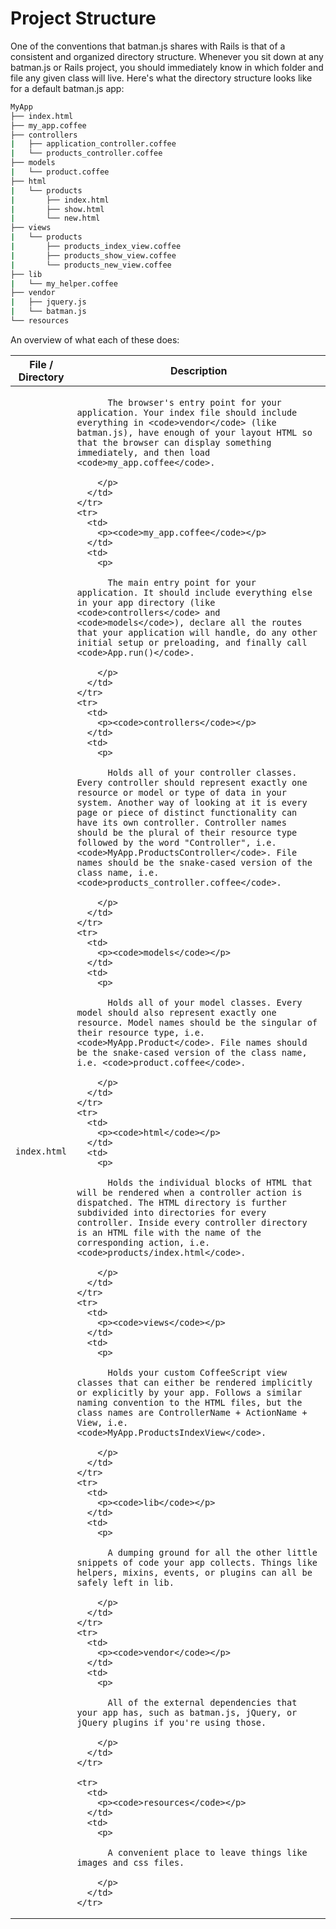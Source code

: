 # Project Structure

One of the conventions that batman.js shares with Rails is that of a consistent and organized directory structure. Whenever you sit down at any batman.js or Rails project, you should immediately know in which folder and file any given class will live. Here's what the directory structure looks like for a default batman.js app:

```bash
MyApp
├── index.html
├── my_app.coffee
├── controllers
|   ├── application_controller.coffee
|   └── products_controller.coffee
├── models
|   └── product.coffee
├── html
|   └── products
|       ├── index.html
|       ├── show.html
|       └── new.html
├── views
|   └── products
|       ├── products_index_view.coffee
|       ├── products_show_view.coffee
|       └── products_new_view.coffee
├── lib
|   └── my_helper.coffee
├── vendor
|   ├── jquery.js
|   └── batman.js
└── resources
```

An overview of what each of these does:

<div class="mobile-side-scroller">
<table>
  <thead>
    <tr>
      <th>File / Directory</th>
      <th>Description</th>
    </tr>
  </thead>
  <tbody>
    <tr>
      <td>
        <p><code>index.html</code></p>
      </td>
      <td>
        <p>

          The browser's entry point for your application. Your index file should include everything in <code>vendor</code> (like batman.js), have enough of your layout HTML so that the browser can display something immediately, and then load <code>my_app.coffee</code>.

        </p>
      </td>
    </tr>
    <tr>
      <td>
        <p><code>my_app.coffee</code></p>
      </td>
      <td>
        <p>

          The main entry point for your application. It should include everything else in your app directory (like <code>controllers</code> and <code>models</code>), declare all the routes that your application will handle, do any other initial setup or preloading, and finally call <code>App.run()</code>.

        </p>
      </td>
    </tr>
    <tr>
      <td>
        <p><code>controllers</code></p>
      </td>
      <td>
        <p>

          Holds all of your controller classes. Every controller should represent exactly one resource or model or type of data in your system. Another way of looking at it is every page or piece of distinct functionality can have its own controller. Controller names should be the plural of their resource type followed by the word "Controller", i.e. <code>MyApp.ProductsController</code>. File names should be the snake-cased version of the class name, i.e. <code>products_controller.coffee</code>.

        </p>
      </td>
    </tr>
    <tr>
      <td>
        <p><code>models</code></p>
      </td>
      <td>
        <p>

          Holds all of your model classes. Every model should also represent exactly one resource. Model names should be the singular of their resource type, i.e. <code>MyApp.Product</code>. File names should be the snake-cased version of the class name, i.e. <code>product.coffee</code>.

        </p>
      </td>
    </tr>
    <tr>
      <td>
        <p><code>html</code></p>
      </td>
      <td>
        <p>

          Holds the individual blocks of HTML that will be rendered when a controller action is dispatched. The HTML directory is further subdivided into directories for every controller. Inside every controller directory is an HTML file with the name of the corresponding action, i.e. <code>products/index.html</code>.

        </p>
      </td>
    </tr>
    <tr>
      <td>
        <p><code>views</code></p>
      </td>
      <td>
        <p>

          Holds your custom CoffeeScript view classes that can either be rendered implicitly or explicitly by your app. Follows a similar naming convention to the HTML files, but the class names are ControllerName + ActionName + View, i.e. <code>MyApp.ProductsIndexView</code>.

        </p>
      </td>
    </tr>
    <tr>
      <td>
        <p><code>lib</code></p>
      </td>
      <td>
        <p>

          A dumping ground for all the other little snippets of code your app collects. Things like helpers, mixins, events, or plugins can all be safely left in lib.

        </p>
      </td>
    </tr>
    <tr>
      <td>
        <p><code>vendor</code></p>
      </td>
      <td>
        <p>

          All of the external dependencies that your app has, such as batman.js, jQuery, or jQuery plugins if you're using those.

        </p>
      </td>
    </tr>

    <tr>
      <td>
        <p><code>resources</code></p>
      </td>
      <td>
        <p>

          A convenient place to leave things like images and css files.

        </p>
      </td>
    </tr>
  </tbody>
</table>
</div>
